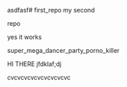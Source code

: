 asdfasf# first_repo
my second

repo

yes it works

super_mega_dancer_party_porno_killer

HI THERE
jfdklaf;dj



cvcvcvcvcvcvcvcvcvc